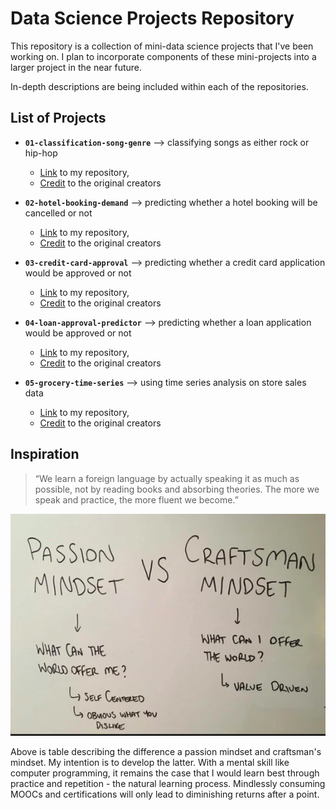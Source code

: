 # Data Science Projects Repository

This repository is a collection of mini-data science projects that I've been working on. I plan to incorporate components of these mini-projects into a larger project in the near future.

In-depth descriptions are being included within each of the repositories.

## List of Projects

* **`01-classification-song-genre`** --> classifying songs as either rock or hip-hop 
    * [Link](https://github.com/kpath1999/datacamp-projects/tree/main/01-classification-song-genre) to my repository,
    * [Credit](https://app.datacamp.com/learn/projects/449) to the original creators

* **`02-hotel-booking-demand`** --> predicting whether a hotel booking will be cancelled or not 
    * [Link](https://github.com/kpath1999/datacamp-projects/tree/main/02-hotel-booking-demand) to my repository,
    * [Credit](https://www.datacamp.com/workspace/datasets/dataset-python-hotel-booking-demand) to the original creators

* **`03-credit-card-approval`** --> predicting whether a credit card application would be approved or not
    * [Link](https://github.com/kpath1999/datacamp-projects/tree/main/03-credit-card-approval) to my repository,
    * [Credit](https://app.datacamp.com/learn/projects/558) to the original creators

* **`04-loan-approval-predictor`** --> predicting whether a loan application would be approved or not
    * [Link](https://github.com/kpath1999/datacamp-projects/tree/main/04-loan-approval-predictor) to my repository,
    * [Credit](https://www.datacamp.com/workspace/datasets/dataset-python-loans) to the original creators

* **`05-grocery-time-series`** --> using time series analysis on store sales data
    * [Link](https://github.com/kpath1999/datacamp-projects/tree/main/05-grocery-time-series) to my repository,
    * [Credit](https://www.kaggle.com/competitions/store-sales-time-series-forecasting/code?competitionId=29781&sortBy=voteCount&language=Python) to the original creators

## Inspiration

> “We learn a foreign language by actually speaking it as much as possible, not by reading books and absorbing theories. The more we speak and practice, the more fluent we become.”

![Craftsman's mindset](craftsman-mindset.png)

Above is table describing the difference a passion mindset and craftsman's mindset. My intention is to develop the latter. With a mental skill like computer programming, it remains the case that I would learn best through practice and repetition - the natural learning process. Mindlessly consuming MOOCs and certifications will only lead to diminishing returns after a point.